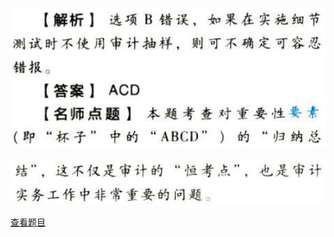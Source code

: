 ![](6aabc9ce66187853c590d6f8c96034f2.png)

![](597aebfdf93b129af7627b3200a61ab0.png)

[查看题目](../审计计划.本章真题.md#4-题目)

